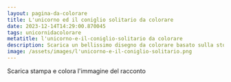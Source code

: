 ```yaml
---
layout: pagina-da-colorare
title: L'unicorno ed il coniglio solitario da colorare
date: 2023-12-14T14:29:00.870045
tags: unicornidacolorare
metatitle: l'unicorno-e-il-coniglio-solitario da colorare
description: Scarica un bellissimo disegno da colorare basato sulla storia dell'unicorno e del coniglio
image: /assets/images/l'unicorno-e-il-coniglio-solitario.png
---
```

Scarica stampa e colora l'immagine del racconto
        